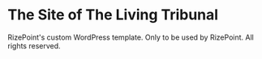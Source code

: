 # The Site of The Living Tribunal
RizePoint's custom WordPress template. Only to be used by RizePoint. All rights reserved. 

